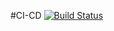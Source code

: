 #CI-CD
[![Build Status](https://travis-ci.org/zhaoying98sjtu/CI-CD.svg?branch=master)](https://travis-ci.org/zhaoying98sjtu/CI-CD)
